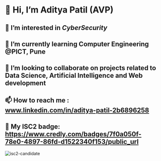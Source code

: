 # 👋 Hi, I’m Aditya Patil (AVP)
## 👀 I’m interested in ***CyberSecurity***
## 🌱 I’m currently learning Computer Engineering @PICT, Pune
## 💞️ I’m looking to collaborate on projects related to Data Science, Artificial Intelligence and Web development
## 📫 How to reach me : www.linkedin.com/in/aditya-patil-2b6896258
## 📛 My ISC2 badge: https://www.credly.com/badges/7f0a050f-78e0-4897-86fd-d1522340f153/public_url

 ![isc2-candidate](https://github.com/user-attachments/assets/6a8d9ede-33fd-40bb-9f15-a3ab4f328139) 

<!---
avpprog/avpprog is a ✨ special ✨ repository because its `README.md` (this file) appears on your GitHub profile.
You can click the Preview link to take a look at your changes.
--->
